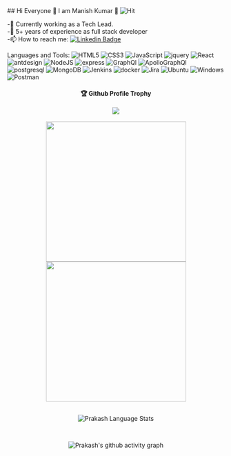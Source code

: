 <div>
## Hi Everyone 👋 I am Manish Kumar 🔭  
 
<!--  ![Visitor Count](https://profile-counter.glitch.me/DevManishKumar/count.svg) -->

 <img alt="Hit" src="https://hits.seeyoufarm.com/api/count/incr/badge.svg?url=https%3A%2F%2Fgithub.com%DevManishKumar%2Fhit-counter" />
 
 -💪 Currently working as a Tech Lead. <br/>
 -💼 5+ years of experience as full stack developer <br/>
 -📫 How to reach me: [![Linkedin Badge](https://img.shields.io/badge/-Manish-blue?style=flat-square&logo=Linkedin&logoColor=white&link=https://www.linkedin.com/in/devmanishkumar-0a9769aa/)](https://www.linkedin.com/in/devmanishkumar/)
 

 Languages and Tools: 
 <img alt="HTML5" src="https://img.shields.io/badge/html5-%23E34F26.svg?style=flat-square&logo=html5&logoColor=white"/> <img alt="CSS3" src="https://img.shields.io/badge/css3-%231572B6.svg?style=flat-square&logo=css3&logoColor=white"/> 
<img alt="JavaScript" src="https://img.shields.io/badge/JavaScript-ED8B00?style=flat-square&logo=javascript&logoColor=white"/> 
 <img alt="jquery" src="https://img.shields.io/badge/jQuery-0769AD?style=flat-square&logo=jquery&logoColor=white"/> 
 <img alt="React" src="https://img.shields.io/badge/react-%2320232a.svg?style=flat-square&logo=react&logoColor=%2361DAFB"/>
 <img alt="antdesign" src="https://img.shields.io/badge/Ant%20Design-1890FF?style=flat-square&logo=antdesign&logoColor=%2361DAFB"/>
 <img alt="NodeJS" src="https://img.shields.io/badge/node.js-%2343853D.svg?style=flat-square&logo=node-dot-js&logoColor=white"/> 
 <img alt="express" src="https://img.shields.io/badge/Express.js-000000?style=flat-square&logo=express&logoColor=white"/> 
 <img alt="GraphQl" src="https://img.shields.io/badge/Apollo%20GraphQL-311C87?style=flat-square&logo=Apollo%20GraphQL&logoColor=white"/> 
 <img alt="ApolloGraphQl" src="https://img.shields.io/badge/GraphQl-E10098?style=flat-square&logo=graphql&logoColor=white"/> 
 <img alt="postgresql" src="https://img.shields.io/badge/PostgreSQL-316192?style=flat-square&logo=postgresql&logoColor=white"/> 
 <img alt="MongoDB" src ="https://img.shields.io/badge/MongoDB-%234ea94b.svg?style=flat-square&logo=mongodb&logoColor=white"/>
 <img alt="Jenkins" src ="https://img.shields.io/badge/Jenkins-D24939?style=flat-square&logo=Jenkins&logoColor=white"/> 
 <img alt="docker" src ="https://img.shields.io/badge/Docker-2CA5E0?style=flat-square&logo=docker&logoColor=white"/> 
 <img alt="Jira" src ="https://img.shields.io/badge/Jira-0052CC?style=flat-square&logo=Jira&logoColor=white"/>
 <img alt="Ubuntu" src ="https://img.shields.io/badge/Ubuntu-E95420?style=flat-square&logo=ubuntu&logoColor=white"/>
 <img alt="Windows" src ="https://img.shields.io/badge/Windows-0078D6?style=flat-square&logo=windows&logoColor=white"/>
 <img alt="Postman" src ="https://img.shields.io/badge/Postman-FF6C37?style=flat-square&logo=postman&logoColor=white"/>
 
 
 <div align="center">
  <h4>🏆 Github Profile Trophy</h4>
    <img src="https://github-profile-trophy.vercel.app/?username=devmanishkumar&column=5"/>
 <div/>
  <br/>
 
  
<!-- <a href="https://github.com/prakashseervi">
 <img align="center" width=300  src="https://github-readme-stats.vercel.app/api/top-langs/?username=prakashseervi&theme=dracula&langs_count=4" />
 </a> -->
 <div align="center">
     <a href="https://github.com/prakashseervi">
       <img align="center" width=325 src="https://github-readme-stats.vercel.app/api?username=prakashseervi&count_private=true&theme=dracula" /> 
     </a>
 <a href="https://github.com/prakashseervi">
  <img align="center" width=325 src="https://github-readme-streak-stats.herokuapp.com/?user=prakashseervi&theme=dracula" />
  </a>
 <div/>
  <br/>
  
  <div align="center">
   
  ![Prakash Language Stats](https://github-readme-stats.vercel.app/api/top-langs/?username=prakashseervi&layout=compact&theme=radical)

<!--     <div/>    -->
  <br/>
   
   
 ![Prakash's github activity graph](https://activity-graph.herokuapp.com/graph?username=prakashseervi&theme=dracula)
  
  <div/>
 

<!--
**prakashseervi/prakashseervi** is a ✨ _special_ ✨ repository because its `README.md` (this file) appears on your GitHub profile.

Here are some ideas to get you started:

- 🔭 I’m currently working on ...
- 🌱 I’m currently learning ...
- 👯 I’m looking to collaborate on ...
- 🤔 I’m looking for help with ...
- 💬 Ask me about ...
- 📫 How to reach me: ...
- 😄 Pronouns: ...
- ⚡ Fun fact: ...
-->
